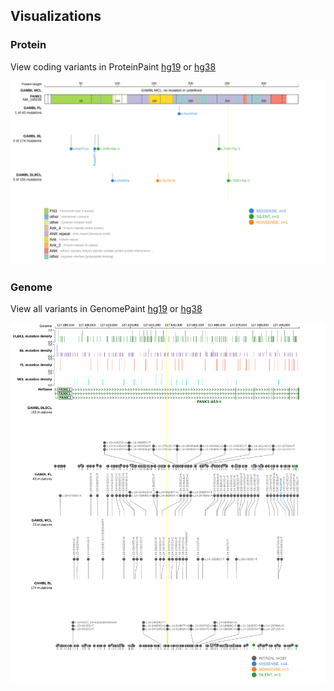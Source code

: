 ## Visualizations
### Protein
View coding variants in ProteinPaint [hg19](https://morinlab.github.io/LLMPP/GAMBL/FANK1_protein.html)  or [hg38](https://morinlab.github.io/LLMPP/GAMBL/FANK1_protein_hg38.html)

![](images/proteinpaint/FANK1_NM_145235.svg)

### Genome
View all variants in GenomePaint [hg19](https://morinlab.github.io/LLMPP/GAMBL/FANK1.html)  or [hg38](https://morinlab.github.io/LLMPP/GAMBL/FANK1_hg38.html)

![](images/proteinpaint/FANK1.svg)

